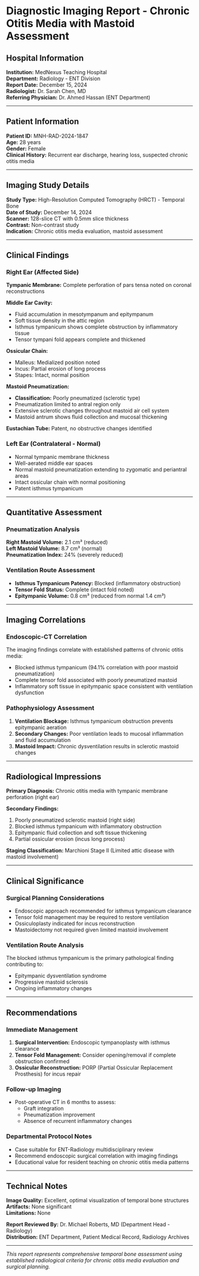 # Diagnostic Imaging Report - Chronic Otitis Media with Mastoid Assessment

## Hospital Information

**Institution:** MedNexus Teaching Hospital  
**Department:** Radiology - ENT Division  
**Report Date:** December 15, 2024  
**Radiologist:** Dr. Sarah Chen, MD  
**Referring Physician:** Dr. Ahmed Hassan (ENT Department)

---

## Patient Information

**Patient ID:** MNH-RAD-2024-1847  
**Age:** 28 years  
**Gender:** Female  
**Clinical History:** Recurrent ear discharge, hearing loss, suspected chronic otitis media

---

## Imaging Study Details

**Study Type:** High-Resolution Computed Tomography (HRCT) - Temporal Bone  
**Date of Study:** December 14, 2024  
**Scanner:** 128-slice CT with 0.5mm slice thickness  
**Contrast:** Non-contrast study  
**Indication:** Chronic otitis media evaluation, mastoid assessment

---

## Clinical Findings

### Right Ear (Affected Side)

**Tympanic Membrane:** Complete perforation of pars tensa noted on coronal reconstructions

**Middle Ear Cavity:**

- Fluid accumulation in mesotympanum and epitympanum
- Soft tissue density in the attic region
- Isthmus tympanicum shows complete obstruction by inflammatory tissue
- Tensor tympani fold appears complete and thickened

**Ossicular Chain:**

- Malleus: Medialized position noted
- Incus: Partial erosion of long process
- Stapes: Intact, normal position

**Mastoid Pneumatization:**

- **Classification:** Poorly pneumatized (sclerotic type)
- Pneumatization limited to antral region only
- Extensive sclerotic changes throughout mastoid air cell system
- Mastoid antrum shows fluid collection and mucosal thickening

**Eustachian Tube:** Patent, no obstructive changes identified

### Left Ear (Contralateral - Normal)

- Normal tympanic membrane thickness
- Well-aerated middle ear spaces
- Normal mastoid pneumatization extending to zygomatic and periantral areas
- Intact ossicular chain with normal positioning
- Patent isthmus tympanicum

---

## Quantitative Assessment

### Pneumatization Analysis

**Right Mastoid Volume:** 2.1 cm³ (reduced)  
**Left Mastoid Volume:** 8.7 cm³ (normal)  
**Pneumatization Index:** 24% (severely reduced)

### Ventilation Route Assessment

- **Isthmus Tympanicum Patency:** Blocked (inflammatory obstruction)
- **Tensor Fold Status:** Complete (intact fold noted)
- **Epitympanic Volume:** 0.8 cm³ (reduced from normal 1.4 cm³)

---

## Imaging Correlations

### Endoscopic-CT Correlation

The imaging findings correlate with established patterns of chronic otitis media:

- Blocked isthmus tympanicum (94.1% correlation with poor mastoid pneumatization)
- Complete tensor fold associated with poorly pneumatized mastoid
- Inflammatory soft tissue in epitympanic space consistent with ventilation dysfunction

### Pathophysiology Assessment

1. **Ventilation Blockage:** Isthmus tympanicum obstruction prevents epitympanic aeration
2. **Secondary Changes:** Poor ventilation leads to mucosal inflammation and fluid accumulation
3. **Mastoid Impact:** Chronic dysventilation results in sclerotic mastoid changes

---

## Radiological Impressions

**Primary Diagnosis:**
Chronic otitis media with tympanic membrane perforation (right ear)

**Secondary Findings:**

1. Poorly pneumatized sclerotic mastoid (right side)
2. Blocked isthmus tympanicum with inflammatory obstruction
3. Epitympanic fluid collection and soft tissue thickening
4. Partial ossicular erosion (incus long process)

**Staging Classification:** Marchioni Stage II (Limited attic disease with mastoid involvement)

---

## Clinical Significance

### Surgical Planning Considerations

- Endoscopic approach recommended for isthmus tympanicum clearance
- Tensor fold management may be required to restore ventilation
- Ossiculoplasty indicated for incus reconstruction
- Mastoidectomy not required given limited mastoid involvement

### Ventilation Route Analysis

The blocked isthmus tympanicum is the primary pathological finding contributing to:

- Epitympanic dysventilation syndrome
- Progressive mastoid sclerosis
- Ongoing inflammatory changes

---

## Recommendations

### Immediate Management

1. **Surgical Intervention:** Endoscopic tympanoplasty with isthmus clearance
2. **Tensor Fold Management:** Consider opening/removal if complete obstruction confirmed
3. **Ossicular Reconstruction:** PORP (Partial Ossicular Replacement Prosthesis) for incus repair

### Follow-up Imaging

- Post-operative CT in 6 months to assess:
  - Graft integration
  - Pneumatization improvement
  - Absence of recurrent inflammatory changes

### Departmental Protocol Notes

- Case suitable for ENT-Radiology multidisciplinary review
- Recommend endoscopic surgical correlation with imaging findings
- Educational value for resident teaching on chronic otitis media patterns

---

## Technical Notes

**Image Quality:** Excellent, optimal visualization of temporal bone structures  
**Artifacts:** None significant  
**Limitations:** None

**Report Reviewed By:** Dr. Michael Roberts, MD (Department Head - Radiology)  
**Distribution:** ENT Department, Patient Medical Record, Radiology Archives

---

_This report represents comprehensive temporal bone assessment using established radiological criteria for chronic otitis media evaluation and surgical planning._

